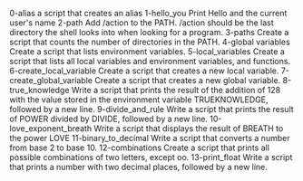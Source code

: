 0-alias a script that creates an alias
1-hello_you Print Hello and the current user's name
2-path Add /action to the PATH. /action should be the last directory the shell looks into when looking for a program.
3-paths Create a script that counts the number of directories in the PATH.
4-global variables Create a script that lists environment variables.
5-local_variables Create a script that lists all local variables and environment variables, and functions.
6-create_local_variable Create a script that creates a new local variable.
7-create_global_variable Create a script that creates a new global variable.
8-true_knowledge Write a script that prints the result of the addition of 128 with the value stored in the environment variable TRUEKNOWLEDGE, followed by a new line.
9-divide_and_rule Write a script that prints the result of POWER divided by DIVIDE, followed by a new line.
10-love_exponent_breath Write a script that displays the result of BREATH to the power LOVE
11-binary_to_decimal Write a script that converts a number from base 2 to base 10.
12-combinations Create a script that prints all possible combinations of two letters, except oo.
13-print_float Write a script that prints a number with two decimal places, followed by a new line.